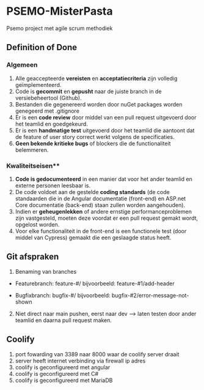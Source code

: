 # PSEMO-MisterPasta
Psemo project met agile scrum methodiek


## Definition of Done
### Algemeen
1. Alle geaccepteerde **vereisten** en **acceptatiecriteria** zijn volledig geïmplementeerd.
2. Code is **gecommit** en **gepusht** naar de juiste branch in de versiebeheertool (Github).
3. Bestanden die gegenereerd worden door nuGet packages worden genegeerd met .gitignore
4. Er is een **code review** door middel van een pull request uitgevoerd door het teamlid en goedgekeurd.
5. Er is een **handmatige test** uitgevoerd door het teamlid die aantoont dat de feature of user story correct werkt volgens de specificaties.
6. **Geen bekende kritieke bugs** of blockers die de functionaliteit belemmeren.

### Kwaliteitseisen**
1. **Code is gedocumenteerd** in een manier dat voor het ander teamlid en externe personen leesbaar is.
2. De code voldoet aan de gestelde **coding standards** (de code standaarden die in de Angular documentatie (front-end) en ASP.net Core documentatie (back-end) staan zullen worden aangehouden).
3. Indien er **geheugenlekken** of andere ernstige performanceproblemen zijn vastgesteld, moeten deze voordat er een pull request gemakt wordt, opgelost worden.
4. Voor elke functionaliteit in de front-end is een functionele test (door middel van Cypress) gemaakt die een geslaagde status heeft.

## Git afspraken
1. Benaming van branches
* Featurebranch: 
feature-#<ticketnummer>/<korte-beschrijving-van-de-ticker>
bijvoorbeeld: feature-#1/add-header

* Bugfixbranch:
bugfix-#<ticketnummer>/<bug-naam>
bijvoorbeeld: bugfix-#2/error-message-not-shown
2. Niet direct naar main pushen, eerst naar dev --> laten testen door ander teamlid en daarna pull request maken.
   
## Coolify
1. port fowarding van 3389 naar 8000 waar de coolify server draait
2. server heeft internet verbinding via firewall ip adres
3. coolify is geconfigureerd met angular
4. coolify is geconfigureerd met C#
5. coolify is geconfigureerd met MariaDB
